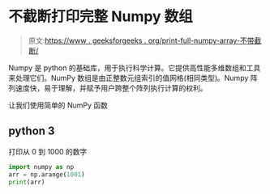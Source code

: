 # 不截断打印完整 Numpy 数组

> 原文:[https://www . geeksforgeeks . org/print-full-numpy-array-不带截断/](https://www.geeksforgeeks.org/print-full-numpy-array-without-truncation/)

Numpy 是 python 的基础库，用于执行科学计算。它提供高性能多维数组和工具来处理它们。NumPy 数组是由正整数元组索引的值网格(相同类型)。Numpy 阵列速度快，易于理解，并赋予用户跨整个阵列执行计算的权利。

让我们使用简单的 NumPy 函数

## python 3

打印从 0 到 1000 的数字

```py
import numpy as np
arr = np.arange(1001)
print(arr)
```